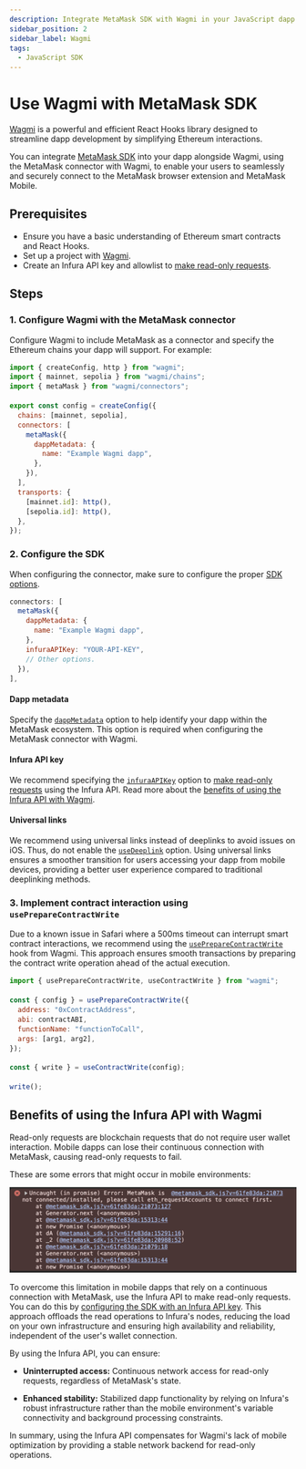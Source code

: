 ```yaml
---
description: Integrate MetaMask SDK with Wagmi in your JavaScript dapp.
sidebar_position: 2
sidebar_label: Wagmi
tags:
  - JavaScript SDK
---
```


# Use Wagmi with MetaMask SDK

[Wagmi](https://wagmi.sh/) is a powerful and efficient React Hooks library designed to streamline
dapp development by simplifying Ethereum interactions.

You can integrate [MetaMask SDK](../../../concepts/sdk/index.md) into your dapp alongside Wagmi,
using the MetaMask connector with Wagmi, to enable your users to seamlessly and securely connect to
the MetaMask browser extension and MetaMask Mobile.

## Prerequisites

- Ensure you have a basic understanding of Ethereum smart contracts and React Hooks.
- Set up a project with [Wagmi](https://wagmi.sh/react/getting-started).
- Create an Infura API key and allowlist to [make read-only requests](../javascript/make-read-only-requests.md).

## Steps

### 1. Configure Wagmi with the MetaMask connector

Configure Wagmi to include MetaMask as a connector and specify the Ethereum chains your dapp will support.
For example:

```javascript
import { createConfig, http } from "wagmi";
import { mainnet, sepolia } from "wagmi/chains";
import { metaMask } from "wagmi/connectors";

export const config = createConfig({
  chains: [mainnet, sepolia],
  connectors: [
    metaMask({
      dappMetadata: {
        name: "Example Wagmi dapp",
      },
    }),
  ],
  transports: {
    [mainnet.id]: http(),
    [sepolia.id]: http(),
  },
});
```

### 2. Configure the SDK

When configuring the connector, make sure to configure the proper
[SDK options](../../../reference/sdk-js-options.md).

```javascript
connectors: [
  metaMask({
    dappMetadata: {
      name: "Example Wagmi dapp",
    },
    infuraAPIKey: "YOUR-API-KEY",
    // Other options.
  }),
],
```

#### Dapp metadata

Specify the [`dappMetadata`](../../../reference/sdk-js-options.md#dappmetadata) option to help
identify your dapp within the MetaMask ecosystem.
This option is required when configuring the MetaMask connector with Wagmi.

#### Infura API key

We recommend specifying the [`infuraAPIKey`](../../../reference/sdk-js-options.md#infuraapikey)
option to [make read-only requests](../javascript/make-read-only-requests.md) using the Infura API.
Read more about the [benefits of using the Infura API with Wagmi](#benefits-of-using-the-infura-api-with-wagmi).

#### Universal links

We recommend using universal links instead of deeplinks to avoid issues on iOS.
Thus, do not enable the [`useDeeplink`](../../../reference/sdk-js-options.md#usedeeplink) option.
Using universal links ensures a smoother transition for users accessing your dapp from mobile
devices, providing a better user experience compared to traditional deeplinking methods.

### 3. Implement contract interaction using `usePrepareContractWrite`

Due to a known issue in Safari where a 500ms timeout can interrupt smart contract interactions, we
recommend using the [`usePrepareContractWrite`](https://1.x.wagmi.sh/react/prepare-hooks/usePrepareContractWrite)
hook from Wagmi.
This approach ensures smooth transactions by preparing the contract write operation ahead of the
actual execution.

```javascript
import { usePrepareContractWrite, useContractWrite } from "wagmi";

const { config } = usePrepareContractWrite({
  address: "0xContractAddress",
  abi: contractABI,
  functionName: "functionToCall",
  args: [arg1, arg2],
});

const { write } = useContractWrite(config);

write();
```

## Benefits of using the Infura API with Wagmi

Read-only requests are blockchain requests that do not require user wallet interaction.
Mobile dapps can lose their continuous connection with MetaMask, causing read-only requests to fail.

These are some errors that might occur in mobile environments:

![Wagmi errors](../../../assets/wagmi-errors.png)

To overcome this limitation in mobile dapps that rely on a continuous connection with MetaMask,
use the Infura API to make read-only requests.
You can do this by [configuring the SDK with an Infura API key](#2-configure-the-sdk).
This approach offloads the read operations to Infura's nodes, reducing the load on your own
infrastructure and ensuring high availability and reliability, independent of the user's wallet connection.

By using the Infura API, you can ensure:

- **Uninterrupted access:** Continuous network access for read-only requests, regardless of MetaMask's state.

- **Enhanced stability:** Stabilized dapp functionality by relying on Infura's robust infrastructure
  rather than the mobile environment's variable connectivity and background processing constraints.

In summary, using the Infura API compensates for Wagmi's lack of mobile optimization by providing a
stable network backend for read-only operations.
